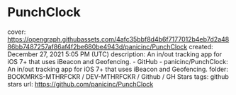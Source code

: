 # PunchClock

cover: https://opengraph.githubassets.com/4afc35bbf8d4b6f7177012b4eb7d2a4886bb7487257af86af4f2be680be4943d/panicinc/PunchClock
created: December 27, 2021 5:05 PM (UTC)
description: An in/out tracking app for iOS 7+ that uses iBeacon and Geofencing. - GitHub - panicinc/PunchClock: An in/out tracking app for iOS 7+ that uses iBeacon and Geofencing.
folder: BOOKMRKS-MTHRFCKR / DEV-MTHRFCKR / Github / GH Stars
tags: github stars
url: https://github.com/panicinc/PunchClock